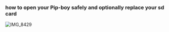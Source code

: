 ### how to open your Pip-boy safely and optionally replace your sd card

![IMG_8429](https://github.com/user-attachments/assets/6a2337fd-fe8f-4cc3-af88-88a99baf9df6)
